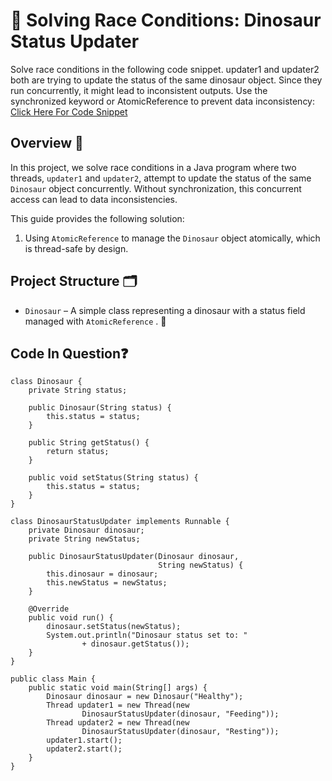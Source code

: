 # 🦖 Solving Race Conditions: Dinosaur Status Updater

Solve race conditions in the following code snippet. updater1 and updater2 both are
trying to update the status of the same dinosaur object. Since they run concurrently, it might
lead to inconsistent outputs. Use the synchronized keyword or AtomicReference to
prevent data inconsistency: [Click Here For Code Snippet](#code-in-question)

## Overview 📜
In this project, we solve race conditions in a Java program where two threads, `updater1` and `updater2`, attempt to update the status of the same `Dinosaur` object concurrently. Without synchronization, this concurrent access can lead to data inconsistencies.

This guide provides the following solution:
1. Using `AtomicReference` to manage the `Dinosaur` object atomically, which is thread-safe by design.

## Project Structure 🗂️
- `Dinosaur` – A simple class representing a dinosaur with a status field managed with `AtomicReference` . 🦕


## Code In Question❓

```
class Dinosaur {
    private String status;

    public Dinosaur(String status) {
        this.status = status;
    }

    public String getStatus() {
        return status;
    }

    public void setStatus(String status) {
        this.status = status;
    }
}

class DinosaurStatusUpdater implements Runnable {
    private Dinosaur dinosaur;
    private String newStatus;

    public DinosaurStatusUpdater(Dinosaur dinosaur,
                                 String newStatus) {
        this.dinosaur = dinosaur;
        this.newStatus = newStatus;
    }

    @Override
    public void run() {
        dinosaur.setStatus(newStatus);
        System.out.println("Dinosaur status set to: "
                + dinosaur.getStatus());
    }
}

public class Main {
    public static void main(String[] args) {
        Dinosaur dinosaur = new Dinosaur("Healthy");
        Thread updater1 = new Thread(new
                DinosaurStatusUpdater(dinosaur, "Feeding"));
        Thread updater2 = new Thread(new
                DinosaurStatusUpdater(dinosaur, "Resting"));
        updater1.start();
        updater2.start();
    }
}
```